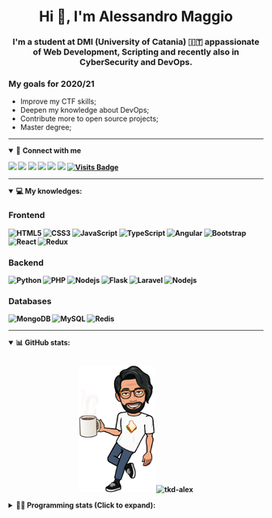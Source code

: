 <h1 align="center">Hi 👋, I'm Alessandro Maggio</h1>
<h3 align="center">I'm a student at DMI (University of Catania) 🇮🇹 appassionate of Web Development, Scripting and recently also in CyberSecurity and DevOps.</h3>

### My goals for 2020/21
- Improve my CTF skills;
- Deepen my knowledge about DevOps;
- Contribute more to open source projects;
- Master degree;

____

<details open>
<summary>🤝 <b>Connect with me<b></summary>

<p align = "center">

[<img src="https://img.shields.io/badge/twitter-1DA1F2.svg?&style=for-the-badge&logo=twitter&logoColor=white" />](https://twitter.com/TkdAxel)
[<img src ="https://img.shields.io/badge/portfolio-web-%23.svg?&style=for-the-badge&logo=&logoColor=white%22">](https://alessandromaggio.it/)
[<img src ="https://img.shields.io/badge/Telegram-1ca0f1.svg?&style=for-the-badge&logo=Telegram&logoColor=white%22&link=https://t.me/TkdAlex">](https://t.me/TkdAlex/)
[<img src="https://img.shields.io/badge/gmail-c14438.svg?&style=for-the-badge&logo=Gmail&logoColor=white&link=mailto:alex.tkd.alex@gmail.com"/>](mailto:alex.tkd.alex@gmail.com)
[<img src="https://img.shields.io/badge/linkedin-0077B5.svg?&style=for-the-badge&logo=linkedin&logoColor=white" />](https://www.linkedin.com/in/aalessandromaggio/)
[<img src = "https://img.shields.io/badge/instagram-E4405F.svg?&style=for-the-badge&logo=instagram&logoColor=white">](https://www.instagram.com/tkd_alex/)
[![Visits Badge](https://badges.pufler.dev/visits/tkd-alex/tkd-alex?style=for-the-badge&color=blue)](https://github.com/tkd-alex/tkd-alex)

</p>

</details>

---

<details open>
<summary>💻 <b>My knowledges</b>: </summary>

### Frontend
![HTML5](https://img.shields.io/badge/-HTML5-E34F26.svg?style=for-the-badge&logo=html5&logoColor=ffffff)
![CSS3](https://img.shields.io/badge/-CSS3-1572B6.svg?style=for-the-badge&logo=css3)
![JavaScript](https://img.shields.io/badge/-JavaScript-282C34?style=for-the-badge&logo=javascript)
![TypeScript](https://img.shields.io/badge/-TypeScript-007ACC?style=for-the-badge&logo=typescript)
![Angular](https://img.shields.io/badge/-Angular-DD0031?style=for-the-badge&logo=angular)
![Bootstrap](https://img.shields.io/badge/-Bootstrap-563D7C.svg?style=for-the-badge&logo=bootstrap)
![React](https://img.shields.io/badge/-React-282C34.svg?style=for-the-badge&logo=react&logoColor=ffffff)
![Redux](https://img.shields.io/badge/-Redux-764ABC.svg?style=for-the-badge&logo=redux)

### Backend
![Python](https://img.shields.io/badge/-Python-3776AB.svg?style=for-the-badge&logo=Python&logoColor=ffffff)
![PHP](https://img.shields.io/badge/-PHP-777BB4.svg?style=for-the-badge&logo=PHP&logoColor=ffffff)
![Nodejs](https://img.shields.io/badge/-Bash-4EAA25.svg?style=for-the-badge&logo=gnu-bash&logoColor=ffffff)
![Flask](https://img.shields.io/badge/-Flask-282C34.svg?style=for-the-badge&logo=flask)
![Laravel](https://img.shields.io/badge/-Laravel-FF2D20.svg?style=for-the-badge&logo=laravel&logoColor=ffffff)
![Nodejs](https://img.shields.io/badge/-Nodejs-339933.svg?style=for-the-badge&logo=Node.js&logoColor=ffffff)

### Databases
![MongoDB](https://img.shields.io/badge/-MongoDB-47A248?style=for-the-badge&logo=mongodb&logoColor=ffffff)
![MySQL](https://img.shields.io/badge/-MySQL-4479A1?style=for-the-badge&logo=mysql&logoColor=ffffff)
![Redis](https://img.shields.io/badge/-Redis-DC382D?style=for-the-badge&logo=Redis&logoColor=ffffff)

</details>

---

<details open>
 <summary>📊 <b>GitHub stats</b>: </summary>

<br>

<p align = "center">
    <img src="https://raw.githubusercontent.com/Tkd-Alex/tkd-alex/master/images/321517cd-ff68-41a7-b0d1-e765680568a7-8b6448d9-c944-4146-b633-adbdd25cb471-v1.png" height="250" />
    <img src="https://github-readme-stats.vercel.app/api?username=tkd-alex&show_icons=true&count_private=true&hide_border=true&line_height=25" alt="tkd-alex">
</p>

</design>

<details>
 <summary>👨‍💻 <b>Programming stats (Click to expand)</b>: </summary>
 
<!--START_SECTION:waka-->
**I'm an Early 🐤** 

```text
🌞 Morning    439 commits    ██████░░░░░░░░░░░░░░░░░░░   25.24% 
🌆 Daytime    664 commits    █████████░░░░░░░░░░░░░░░░   38.18% 
🌃 Evening    598 commits    ████████░░░░░░░░░░░░░░░░░   34.39% 
🌙 Night      38 commits     ░░░░░░░░░░░░░░░░░░░░░░░░░   2.19%

```
📅 **I'm Most Productive on Wednesday** 

```text
Monday       310 commits    ████░░░░░░░░░░░░░░░░░░░░░   17.83% 
Tuesday      291 commits    ████░░░░░░░░░░░░░░░░░░░░░   16.73% 
Wednesday    339 commits    ████░░░░░░░░░░░░░░░░░░░░░   19.49% 
Thursday     254 commits    ███░░░░░░░░░░░░░░░░░░░░░░   14.61% 
Friday       254 commits    ███░░░░░░░░░░░░░░░░░░░░░░   14.61% 
Saturday     125 commits    █░░░░░░░░░░░░░░░░░░░░░░░░   7.19% 
Sunday       166 commits    ██░░░░░░░░░░░░░░░░░░░░░░░   9.55%

```


📊 **This Week I Spend My Time On** 

```text
⌚︎ Time zone: Europe/Rome

💬 Programming Languages: 
Other                    11 hrs 20 mins      ████████████████░░░░░░░░░   67.22% 
Python                   4 hrs 41 mins       ███████░░░░░░░░░░░░░░░░░░   27.84% 
Markdown                 48 mins             █░░░░░░░░░░░░░░░░░░░░░░░░   4.75% 
HTML                     0 secs              ░░░░░░░░░░░░░░░░░░░░░░░░░   0.04% 
YAML                     0 secs              ░░░░░░░░░░░░░░░░░░░░░░░░░   0.04%

🔥 Code Editors: 
Chrome                   11 hrs 16 mins      ████████████████░░░░░░░░░   66.8% 
VS Code                  4 hrs 44 mins       ███████░░░░░░░░░░░░░░░░░░   28.15% 
Sublime Text             51 mins             █░░░░░░░░░░░░░░░░░░░░░░░░   5.05%

🐱‍💻 Projects: 
wsuspect-proxy           4 hrs 8 mins        ██████░░░░░░░░░░░░░░░░░░░   24.54% 
IG-AutoChallenge-Solver  3 hrs 34 mins       █████░░░░░░░░░░░░░░░░░░░░   21.15% 
tkd-alex                 3 hrs 21 mins       █████░░░░░░░░░░░░░░░░░░░░   19.94% 
Unknown Project          1 hr 54 mins        ██░░░░░░░░░░░░░░░░░░░░░░░   11.28% 
awsuite                  1 hr 50 mins        ██░░░░░░░░░░░░░░░░░░░░░░░   10.92%

💻 Operating System: 
Linux                    15 hrs 56 mins      ███████████████████████░░   94.47% 
Windows                  55 mins             █░░░░░░░░░░░░░░░░░░░░░░░░   5.53%

```

**I Mostly Code in Python** 

```text
Python                   25 repos            ██████████░░░░░░░░░░░░░░░   39.68% 
JavaScript               10 repos            ████░░░░░░░░░░░░░░░░░░░░░   15.87% 
PHP                      5 repos             ██░░░░░░░░░░░░░░░░░░░░░░░   7.94% 
CSS                      5 repos             ██░░░░░░░░░░░░░░░░░░░░░░░   7.94% 
HTML                     4 repos             █░░░░░░░░░░░░░░░░░░░░░░░░   6.35%

```



<!--END_SECTION:waka-->

</details>
